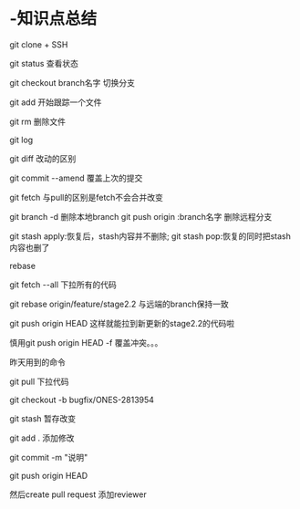# -知识点总结

git clone + SSH

git status 查看状态

git checkout branch名字 切换分支

git add 开始跟踪一个文件

git rm 删除文件

git log 

git diff 改动的区别

git commit --amend 覆盖上次的提交

git fetch 与pull的区别是fetch不会合并改变

git branch -d  删除本地branch        git push origin :branch名字 删除远程分支

git stash apply:恢复后，stash内容并不删除;  git stash pop:恢复的同时把stash内容也删了

rebase

 git fetch --all 下拉所有的代码

 git rebase  origin/feature/stage2.2 与远端的branch保持一致

git push origin HEAD 这样就能拉到新更新的stage2.2的代码啦

慎用git push origin HEAD -f 覆盖冲突。。。

昨天用到的命令

git pull 下拉代码

git checkout -b bugfix/ONES-2813954

git stash 暂存改变

git add . 添加修改

git commit -m "说明" 

git push origin HEAD

然后create pull request 添加reviewer
